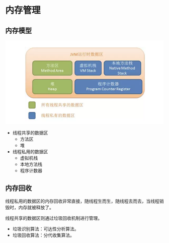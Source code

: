 # 内存管理

## 内存模型

![内存模型](./01.png)

- 线程共享的数据区
  - 方法区
  - 堆
- 线程私用的数据区
  - 虚拟机栈
  - 本地方法栈
  - 程序计数器

## 内存回收

线程私用的数据区的内存回收非常直接，随线程生而生，随线程去而去，当线程销毁时，内存就被释放了。

线程共享的数据区则通过垃圾回收机制进行管理。
- 垃圾识别算法：可达性分析算法。
- 垃圾回收算法：分代收集算法。